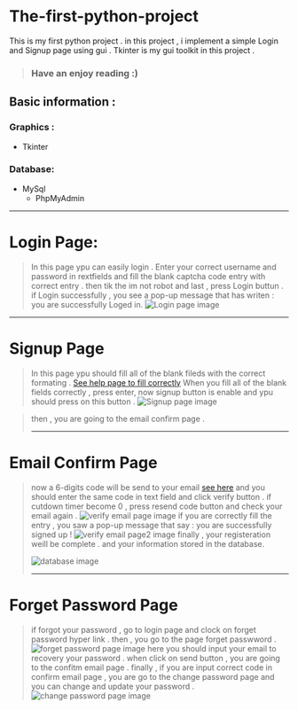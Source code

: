# The-first-python-project
This is my first python project . in this project , i implement a simple Login and Signup page using gui .
Tkinter is my gui toolkit in this project . 
> ### Have an enjoy reading :)
## Basic information :
### Graphics :
- Tkinter
### Database:
- MySql
  - PhpMyAdmin
***
# Login Page:
> In this page ypu can easily login . Enter your correct username and password in rextfields and fill the blank captcha code entry with correct entry . 
> then tik the im not robot and last , press Login buttun . 
> if Login successfully , you see a pop-up message that has writen : you are successfully Loged in.
![Login page image](https://github.com/salehmhosseini/The-first-python-project/blob/9ef907e6ed2930a40212d1967deb8f9410ab637a/screenshots/Login%20page.png)

***
# Signup Page
> In this page ypu should fill all of the blank fileds with the correct formating . [See help page to fill correctly](https://github.com/salehmhosseini/The-first-python-project/blob/8c4dc648470224393e63b0d128c1876d6d50f3f7/screenshots/Help%20page.png)
> When you fill all of the blank fields correctly , press enter, now signup button is enable and ypu should press on this button .
![Signup page image](https://github.com/salehmhosseini/The-first-python-project/blob/6a1318bc4d30024647ebcb64d2dab7eb2406f8aa/screenshots/signup%20page.png)

> then , you are going to the  email confirm page .
> ***
# Email Confirm Page
> now a 6-digits code will be send to your email [see here](https://github.com/salehmhosseini/The-first-python-project/blob/fefdaf11943c0a40b98007092b6fde5127aad7bd/screenshots/send%20email.png) and you should enter the same code in text field and click verify button .
> if cutdown timer become 0 , press resend code button and check your email again . 
![verify email page image](https://github.com/salehmhosseini/The-first-python-project/blob/24ee3b43e60229c6396ad3a74db776b87074d319/screenshots/Verify%20email%20page.png)
> if you are correctly fill the entry , you saw a pop-up message that say : you are successfully signed up !
![verify email page2 image](https://github.com/salehmhosseini/The-first-python-project/blob/028dacdb68c77ba28090d763b075d3a2eb3766b2/screenshots/verify%20email%20page2.png)
> finally , your registeration weill be complete . and your information stored in the database.
> 
> ![database image](https://github.com/salehmhosseini/The-first-python-project/blob/028dacdb68c77ba28090d763b075d3a2eb3766b2/screenshots/db.png)
> ****
# Forget Password Page
>if forgot your password , go to login page and clock on forget password hyper link . then , you go to the page forget passwword . 
![forget password page image](https://github.com/salehmhosseini/The-first-python-project/blob/1a06193cb5df79ef98d71e2fd6f4ca465cc83f50/screenshots/Forgot%20password%20page.png)
> here you should input your email to recovery your password . 
> when click on send button , you are going to the confitm email page .
> finally , if you are input correct code in confirm email page , you are go to the change password page and you can change and update your password . 
> ![change password page image](https://github.com/salehmhosseini/The-first-python-project/blob/1a06193cb5df79ef98d71e2fd6f4ca465cc83f50/screenshots/change%20password%20page.png)


